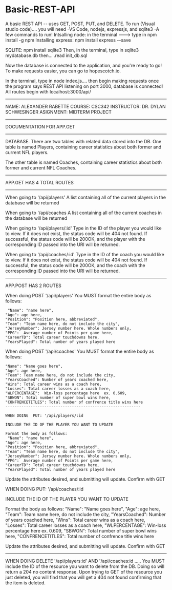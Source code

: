 # Basic-REST-API
A basic REST API  -- uses GET, POST, PUT, and DELETE.
To run (Visual studio code).... you will need
-VS Code, nodejs, expressjs, and sqlite3
-A few commands to run!
Intsalling node:
in the terminal ---> type in npm install -g npm
Installing express: npm install express --save

SQLITE:
npm install sqlite3
Then, in the terminal, type in
sqlite3 mydatabase.db
then... .read init_db.sql

Now the database is connected to the application, and you're ready to go!
To make requests easier, you can go to hopescotch.io.

In the terminal, type in node index.js....
then begin making requests once the program says REST API listening on port 3000, database is connected!
All routes begin with localhost:3000/api/

-------------------------------------------------------------------------------------------------------
NAME: ALEXANDER RABETTE
COURSE: CSC342
INSTRUCTOR: DR. DYLAN SCHWESINGER
ASIGNMENT: MIDTERM PROJECT

-------------------------------------------------------------------------------------------------------

DOCUMENTATION FOR APP.GET

-------------------------------------------------------------------------------------------------------
DATABASE.
There are two tables with related data stored into the DB.
One table is named Players, containing career statistics about both former and current NFL players.

The other table is named Coaches, containing career statistics about both former and current NFL Coaches.

--------------------------------------------------------------------------------------------------------

APP.GET HAS 4 TOTAL ROUTES

--------------------------------------------------------------------------------------------------------
When going to '/api/players'
A list containing all of the current players in the database will be returned

When going to '/api/coaches
A list containing all of the current coaches in the database will be returned

When going to '/api/players/:id'
Type in the ID of the player you would like to view. If it does not exist, the status code will be 404 not found.
If successful, the status code will be 200OK, and the player with the corresponding ID passed into the URI will be returned.

When going to '/api/coaches/:id'
Type in the ID of the coach you would like to view. If it does not exist, the status code will be 404 not found.
If successful, the status code will be 200OK, and the coach with the corresponding ID passed into the URI will be returned.

--------------------------------------------------------------------------------------------------------------------------

APP.POST HAS 2 ROUTES

When doing POST '/api/players'
You MUST format the entire body as follows:


     "Name": "name here",
    "Age": age here,
    "Position": "Position here, abbreviated",
    "Team": "Team name here, do not include the city",
    "JerseyNumber": Jersey number here. Whole numbers only,
    "PPG":  Average number of Points per game here,
    "CareerTD": Total career touchdowns here,
    "YearsPlayed": Total number of years played here

When doing POST '/api/coaches'
You MUST format the entire body as follows:


    "Name": "Name goes here",
    "Age": age here,
    "Team": Team name here, do not include the city,
    "YearsCoached": Number of years coached here,
    "Wins": Total career wins as a coach here,
    "Losses": Total career losses as a coach here,
    "WLPERCENTAGE":  Win-loss percentage here  ex. 0.609,
    "SBWON": Total number of super bowl wins here,
    "CONFRENCETITLES": Total number of confrence title wins here
    -----------------------------------------------------------
    
    WHEN DOING  PUT: '/api/players/:id
    
    INCLUDE THE ID OF THE PLAYER YOU WANT TO UPDATE
    
    Format the body as follows:
     "Name": "name here",
    "Age": age here,
    "Position": "Position here, abbreviated",
    "Team": "Team name here, do not include the city",
    "JerseyNumber": Jersey number here. Whole numbers only,
    "PPG":  Average number of Points per game here,
    "CareerTD": Total career touchdowns here,
    "YearsPlayed": Total number of years played here

Update the attributes desired, and submitting will update. Confirm with GET

WHEN DOING PUT: '/api/coaches/:id

INCLUDE THE ID OF THE PLAYER YOU WANT TO UPDATE

Format the body as follows:
    "Name": "Name goes here",
    "Age": age here,
    "Team": Team name here, do not include the city,
    "YearsCoached": Number of years coached here,
    "Wins": Total career wins as a coach here,
    "Losses": Total career losses as a coach here,
    "WLPERCENTAGE":  Win-loss percentage here  ex. 0.609,
    "SBWON": Total number of super bowl wins here,
    "CONFRENCETITLES": Total number of confrence title wins here

Update the attributes desired, and submitting will update. Confirm with GET

-----------------------------------------------------------------------------------------------------------------------
WHEN DOING DELETE '/api/players:id' AND '/api/coaches:id .....
You MUST include the ID of the resource you want to delete from the DB. Doing so will return a 204 no content response. Upon trying to
GET of the resource you just deleted, you will find that you will get a 404 not found confirming that the item is deleted.


